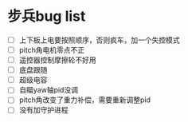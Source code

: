 # 步兵bug list

- [ ] 上下板上电要按照顺序，否则疯车，加一个失控模式
- [ ] pitch角电机零点不正
- [ ] 遥控器控制摩擦轮不好用
- [ ] 底盘跟随
- [ ] 超级电容
- [ ] 自瞄yaw轴pid没调
- [ ] pitch角改变了重力补偿，需要重新调整pid
- [ ] 没有加守护进程